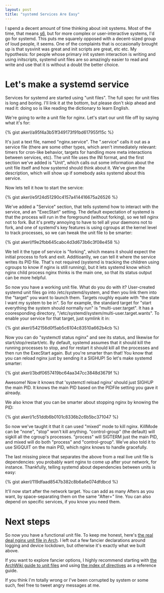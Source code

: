 ```yaml
---
layout: post
title: "systemd Services Are Easy"
---
```


I spend a decent amount of time thinking about init systems. Most of the time, that means [s6](http://skarnet.org/software/s6/), but for more complex or user-interactive systems, I'd go for systemd. This puts me squarely opposed with a decent-sized group of loud people, it seems. One of the complaints that is occasionally brought up is that sysvinit was great and init scripts are great, etc etc. My hypothesis: for people whose primary init system interaction is writing and using initscripts, systemd unit files are so amazingly easier to read and write and use that it is without a doubt the better choice.

<!--more-->

Let's make a systemd service
===========

Services for systemd are started using "unit files". The full spec for unit files is long and boring. I'll link it at the bottom, but please don't skip ahead and read it: doing so is like reading the dictionary to learn English.

We're going to write a unit file for nginx. Let's start our unit file off by saying what it's for:

{% gist akerl/a95f4a3b51f349173f91bd617955f15c %}

It's just a text file, named "nginx.service". The ".service" calls it out as a service file (there are some other types, which aren't immediately relevant: timers for cron-like behavior, targets for handling more meta interactions between services, etc). The unit file uses the INI format, and the first section we've added is "Unit", which calls out some information about the unit file itself and how systemd should think about it. We've given the description, which will show up if somebody asks systemd about this service.

Now lets tell it how to start the service:

{% gist akerl/e5f24d51290c4157a414416675a26526 %}

We've added a "Service" section, that tells systemd how to interact with the service, and an "ExecStart" setting. The default expectation of systemd is that the process will run in the foreground (without forking), so we tell nginx not to fork. But it's pretty annoying to have to tell all your daemons not to fork, and one of systemd's key features is using cgroups at the kernel level to track processes, so we can tweak the unit file to be smarter:

{% gist akerl/f9e2fbb645cabc4d3d673b6c3f08e458 %}

We tell it the type of service is "forking", which means it should expect the initial process to fork and exit. Additioanlly, we can tell it where the service writes its PID file. That's not required (systemd is tracking the children using cgroups to know if nginx is still running), but it lets systemd know which nginx child process nginx thinks is the main one, so that its status output can be more helpful.

So now you have a working unit file. What do you do with it? User-created systemd unit files go into /etc/systemd/system, and then you link them into the "target" you want to launch them. Targets roughly equate with "the state I want my system to be in". So for example, the standard target for "start everything the system should normally run" is "multi-user.target". It has a cooresponding directory, "/etc/systemd/system/multi-user.target.wants". To enable your service for that target, just symlink it in:

{% gist akerl/542156d0f5ab5c6104c83510a662b4cb %}

Now you can do "systemctl status nginx" and see its status, and likewise for start/stop/restart/etc. By default, systemd assumes that it should kill the running processes to stop, and for restart it should kill all the processes and then run the ExecStart again. But you're smarter than that! You know that you can reload nginx just by sending it a SIGHUP! So let's make systemd smarter:

{% gist akerl/3bdf0657419bc64aa347cc3848d3679f %}

Awesome! Now it knows that 'systemctl reload nginx' should just SIGHUP the main PID. It knows the main PID based on the PIDFile setting you gave it already.

We also know that you can be smarter about stopping nginx by knowing the PID:

{% gist akerl/1c51ddb6b0101c8336b2c6b5bc371047 %}

So now we've taught it that it can used "mixed" mode to kill nginx. KillMode can be "none", "stop" won't kill anything. "control-group" (the default) will sigkill all the cgroup's processes. "process" will SIGTERM just the main PID, and mixed will do both "process" and "control-group". We've also told it to use SIGQUIT on the main PID, which nginx knows to handle gracefully.

The last missing piece that separates the above from a real live unit file is dependencies: you probably want nginx to come up after your network, for instance. Thankfully, telling systemd about dependencies between units is easy:

{% gist akerl/119dfaad8547b382c8b6a6e074dfdbcd %}

It'll now start after the network target. You can add as many Afters as you want, by space-separating them on the same "After=" line. You can also depend on specific services, if you know you need them.

Next steps
==========

So now you have a functional unit file. To keep me honest, here's [the real deal nginx unit file in Arch](https://git.archlinux.org/svntogit/packages.git/tree/trunk/service?h=packages/nginx). I left out a few fancier declarations around logging and device lockdown, but otherwise it's exactly what we built above.

If you want to explore fancier options, I highly recommend starting with [the ArchWiki guide to unit files](https://wiki.archlinux.org/index.php/Systemd#Writing_unit_files) and using [the index of directives](https://www.freedesktop.org/software/systemd/man/systemd.directives.html) as a reference guide.

If you think I'm totally wrong or I've been corrupted by system or some such, feel free to tweet angry messages at me.

